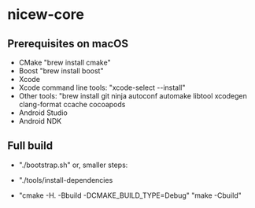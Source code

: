 # nicew-core

## Prerequisites on macOS
- CMake "brew install cmake"
- Boost "brew install boost"
- Xcode
- Xcode command line tools: "xcode-select --install"
- Other tools: "brew install git ninja autoconf automake libtool xcodegen clang-format ccache cocoapods
- Android Studio
- Android NDK

## Full build
- "./bootstrap.sh"
or, smaller steps:
- "./tools/install-dependencies

- "cmake -H. -Bbuild -DCMAKE_BUILD_TYPE=Debug"
  "make -Cbuild"
